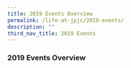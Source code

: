 ```yaml
---
title: 2019 Events Overview
permalink: /life-at-jpjc/2019-events/
description: ""
third_nav_title: 2019 Events
---
```

### 2019 Events Overview